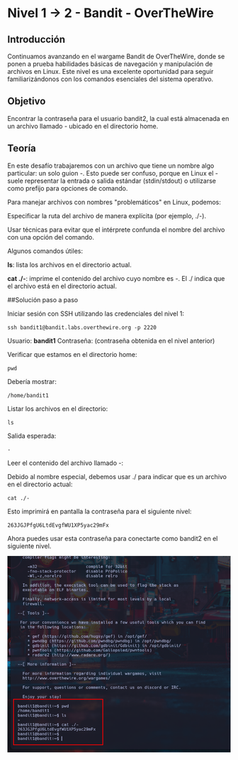 # Nivel 1 -> 2 - Bandit - OverTheWire

## Introducción

Continuamos avanzando en el wargame Bandit de OverTheWire, donde se ponen a prueba habilidades básicas de navegación y manipulación de archivos en Linux.
Este nivel es una excelente oportunidad para seguir familiarizándonos con los comandos esenciales del sistema operativo.

## Objetivo

Encontrar la contraseña para el usuario bandit2, la cual está almacenada en un archivo llamado - ubicado en el directorio home.

## Teoría

En este desafío trabajaremos con un archivo que tiene un nombre algo particular: un solo guion -.
Esto puede ser confuso, porque en Linux el - suele representar la entrada o salida estándar (stdin/stdout) o utilizarse como prefijo para opciones de comando.

Para manejar archivos con nombres "problemáticos" en Linux, podemos:

Especificar la ruta del archivo de manera explícita (por ejemplo, ./-).

Usar técnicas para evitar que el intérprete confunda el nombre del archivo con una opción del comando.

Algunos comandos útiles:

**ls**: lista los archivos en el directorio actual.

**cat ./-**: imprime el contenido del archivo cuyo nombre es -. El ./ indica que el archivo está en el directorio actual.

##Solución paso a paso

Iniciar sesión con SSH utilizando las credenciales del nivel 1:

```
ssh bandit1@bandit.labs.overthewire.org -p 2220
```

Usuario: **bandit1**
Contraseña: (contraseña obtenida en el nivel anterior)

Verificar que estamos en el directorio home:

```
pwd
```

Debería mostrar:

```
/home/bandit1
```

Listar los archivos en el directorio:

```
ls
```

Salida esperada:

```
-
```

Leer el contenido del archivo llamado -:

Debido al nombre especial, debemos usar ./ para indicar que es un archivo en el directorio actual:

```
cat ./-
```

Esto imprimirá en pantalla la contraseña para el siguiente nivel:

```
263JGJPfgU6LtdEvgfWU1XP5yac29mFx
```

Ahora puedes usar esta contraseña para conectarte como bandit2 en el siguiente nivel.

![Resuelto](Imagen1.png)
